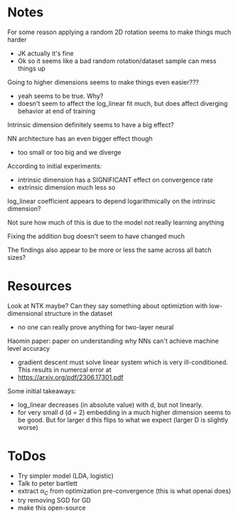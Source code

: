 # Notes

For some reason applying a random 2D rotation seems to make things much harder
- JK actually it's fine
- Ok so it seems like a bad random rotation/dataset sample can mess things up

Going to higher dimensions seems to make things even easier???
- yeah seems to be true. Why?
- doesn't seem to affect the log_linear fit much, but does affect diverging behavior at end of training

Intrinsic dimension definitely seems to have a big effect?

NN architecture has an even bigger effect though
- too small or too big and we diverge

According to initial experiments:
- intrinsic dimension has a SIGNIFICANT effect on convergence rate
- extrinsic dimension much less so

log_linear coefficient appears to depend logarithmically on the intrinsic dimension?

Not sure how much of this is due to the model not really learning anything

Fixing the addition bug doesn't seem to have changed much

The findings also appear to be more or less the same across all batch sizes?

# Resources

Look at NTK maybe? Can they say something about optimiztion with low-dimensional structure in the dataset
- no one can really prove anything for two-layer neural

Haomin paper: paper on understanding why NNs can't achieve machine level accuracy
- gradient descent must solve linear system which is very ill-conditioned. This results in numercal error at 
- <https://arxiv.org/pdf/2306.17301.pdf>

Some initial takeaways:
- log_linear decreases (in absolute value) with d, but not linearly. 
- for very small d (d = 2) embedding in a much higher dimension seems to be good. But for larger d this flips to what we expect (larger D is slightly worse)

# ToDos

- Try simpler model (LDA, logistic)
- Talk to peter bartlett
- extract $\alpha_C$ from optimization pre-convergence (this is what openai does)
- try removing SGD for GD
- make this open-source